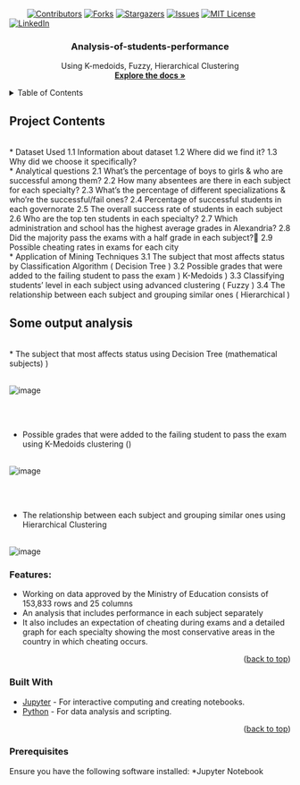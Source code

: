 <!-- PROJECT SHIELDS -->
&nbsp; &nbsp; &nbsp; &nbsp;
[![Contributors][contributors-shield]][contributors-url]
[![Forks][forks-shield]][forks-url]
[![Stargazers][stars-shield]][stars-url]
[![Issues][issues-shield]][issues-url]
[![MIT License][license-shield]][license-url]
[![LinkedIn][linkedin-shield]][linkedin-url]



<!-- PROJECT LOGO -->
<div align="center">
  <h3 align="center">Analysis-of-students-performance</h3>

  <p align="center">
    Using  K-medoids, Fuzzy, Hierarchical Clustering
    <br/>
    <a href="https://github.com/Arsany-Osama/Analysis-of-students-performance/tree/master"><strong>Explore the docs »</strong></a>
  </p>
</div>



<!-- TABLE OF CONTENTS -->
<details>
  <summary>Table of Contents</summary>
  <ol>
    <li>
      <a href="#project-content">About The Project</a>
      <ul>
        <li><a href="#some-output-analysis">Some Output analysis</a></li>
      </ul>
      <ul>
        <li><a href="#built-with">Built With</a></li>
      </ul>
    </li>
    <li>
      <a href="#getting-started">Getting Started</a>
      <ul>
        <li><a href="#prerequisites">Prerequisites</a></li>
      </ul>
    </li>
  </ol>
</details>



<!-- ABOUT THE PROJECT -->

## Project Contents
</br>
* Dataset Used
         1.1 Information about dataset				
         1.2 Where did we find it?
         1.3 Why did we choose it specifically?
</br>
* Analytical questions
         2.1 What’s the percentage of boys to girls & who are successful among them?
         2.2 How many absentees are there in each subject for each specialty?
         2.3 What’s the percentage of different specializations & who’re the successful/fail ones?
         2.4 Percentage of successful students in each governorate
         2.5 The overall success rate of students in each subject
         2.6 Who are the top ten students in each specialty?
         2.7 Which administration and school has the highest average grades in Alexandria?
         2.8 Did the majority pass the exams with a half grade in each subject?         2.9  Possible cheating rates in exams for each city
</br>
* Application of Mining Techniques
        3.1 The subject that most affects status by Classification Algorithm ( Decision Tree )
        3.2 Possible grades that were added to the failing student to pass the exam ) K-Medoids )
        3.3 Classifying students’ level in each subject using advanced clustering ( Fuzzy )
        3.4 The relationship between each subject and grouping similar ones ( Hierarchical )
</br>

## Some output analysis

</br>
 * The subject that most affects status using Decision Tree (mathematical subjects)
)
</br></br>

![image](https://github.com/Arsany-Osama/Analysis-of-students-performance/assets/160052013/61c6f8f6-b9a9-4daf-af65-578445c3160f)

</br></br>
* Possible grades that were added to the failing student to pass the exam using K-Medoids clustering ()
</br></br>

![image](https://github.com/Arsany-Osama/Analysis-of-students-performance/assets/160052013/14a14953-8761-4709-bbe9-61651d036707)

</br></br>
* The relationship between each subject and grouping similar ones using Hierarchical Clustering
</br></br>

![image](https://github.com/Arsany-Osama/Analysis-of-students-performance/assets/160052013/0c5f8dce-04b7-46ce-ac60-154b597ee66e)



### Features:
- Working on data approved by the Ministry of Education consists of 153,833 rows and 25 columns
- An analysis that includes performance in each subject separately
- It also includes an expectation of cheating during exams and a detailed graph for each specialty showing the most conservative areas in the country in which cheating occurs.
<p align="right">(<a href="#readme-top">back to top</a>)</p>



### Built With

* [Jupyter](https://jupyter.org/) - For interactive computing and creating notebooks.
* [Python](https://www.python.org/) - For data analysis and scripting.


<p align="right">(<a href="#readme-top">back to top</a>)</p>

### Prerequisites

Ensure you have the following software installed:
*Jupyter Notebook

  [contributors-shield]: https://img.shields.io/github/contributors/Arsany-Osama/Analysis-of-students-performance.svg?style=for-the-badge
[contributors-url]: https://github.com/Arsany-Osama/Analysis-of-students-performance/graphs/contributors
[forks-shield]: https://img.shields.io/github/forks/Arsany-Osama/Analysis-of-students-performance.svg?style=for-the-badge
[forks-url]: https://github.com/Arsany-Osama/Analysis-of-students-performance/network/members
[stars-shield]: https://img.shields.io/github/stars/Arsany-Osama/Analysis-of-students-performance.svg?style=for-the-badge
[stars-url]: https://github.com/Arsany-Osama/Analysis-of-students-performance/stargazers
[issues-shield]: https://img.shields.io/github/issues/Arsany-Osama/Analysis-of-students-performance.svg?style=for-the-badge
[issues-url]: https://github.com/Arsany-Osama/Analysis-of-students-performance/issues
[license-shield]: https://img.shields.io/github/license/Arsany-Osama/Analysis-of-students-performance.svg?style=for-the-badge
[license-url]: https://github.com/Arsany-Osama/Analysis-of-students-performance/blob/master/LICENSE.txt
[linkedin-shield]: https://img.shields.io/badge/-LinkedIn-black.svg?style=for-the-badge&logo=linkedin&colorB=555
[linkedin-url]: https://linkedin.com/in/arsany-osama-446942264
